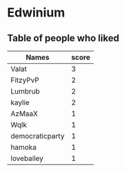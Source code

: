 # Edwinium
## Table of people who liked
Names | score
--- | ---
Valat | 3
FitzyPvP | 2
Lumbrub | 2
kaylie | 2
AzMaaX | 1
Wqlk | 1
democraticparty | 1
hamoka | 1
lovebailey | 1
